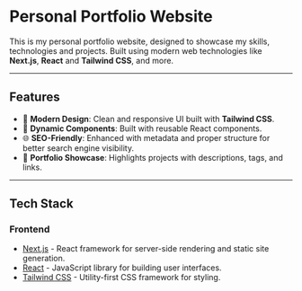 # **Personal Portfolio Website**

This is my personal portfolio website, designed to showcase my skills, technologies and projects. Built using modern web technologies like **Next.js**, **React** and **Tailwind CSS**, and more.

---

## **Features**

- 🚀 **Modern Design**: Clean and responsive UI built with **Tailwind CSS**.
- 🎨 **Dynamic Components**: Built with reusable React components.
- 🌐 **SEO-Friendly**: Enhanced with metadata and proper structure for better search engine visibility.
- 📂 **Portfolio Showcase**: Highlights projects with descriptions, tags, and links.

---

## **Tech Stack**

### **Frontend**

- [Next.js](https://nextjs.org/) - React framework for server-side rendering and static site generation.
- [React](https://reactjs.org/) - JavaScript library for building user interfaces.
- [Tailwind CSS](https://tailwindcss.com/) - Utility-first CSS framework for styling.

